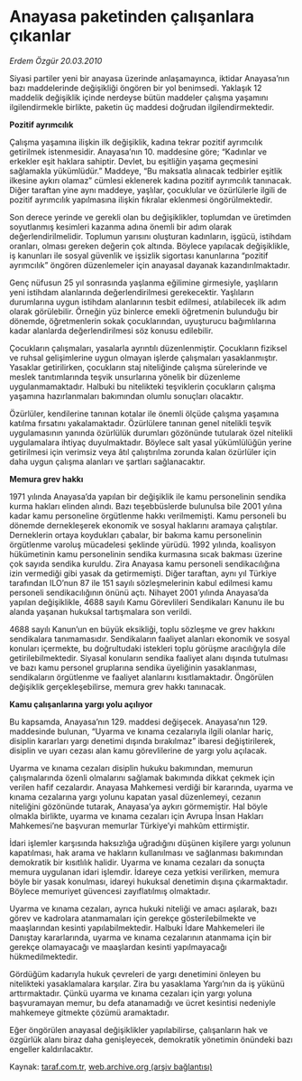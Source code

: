 # Anayasa paketinden çalışanlara çıkanlar

*Erdem Özgür 20.03.2010*

<div class="yazi"><p>Siyasi partiler yeni bir anayasa üzerinde anlaşamayınca, iktidar Anayasa’nın bazı maddelerinde değişikliği öngören bir yol benimsedi. Yaklaşık 12 maddelik değişiklik içinde nerdeyse bütün maddeler çalışma yaşamını ilgilendirmekle birlikte, paketin üç maddesi doğrudan ilgilendirmektedir.</p>
<p><strong>Pozitif ayrımcılık</strong></p>
<p>Çalışma yaşamına ilişkin ilk değişiklik, kadına tekrar pozitif ayrımcılık getirilmek istenmesidir. Anayasa’nın 10. maddesine göre; “Kadınlar ve erkekler eşit haklara sahiptir. Devlet, bu eşitliğin yaşama geçmesini sağlamakla yükümlüdür.” Maddeye, “Bu maksatla alınacak tedbirler eşitlik ilkesine aykırı olamaz” cümlesi eklenerek kadına pozitif ayrımcılık tanınacak. Diğer taraftan yine aynı maddeye, yaşlılar, çocuklular ve özürlülerle ilgili de pozitif ayrımcılık yapılmasına ilişkin fıkralar eklenmesi öngörülmektedir.</p>
<p>Son derece yerinde ve gerekli olan bu değişiklikler, toplumdan ve üretimden soyutlanmış kesimleri kazanma adına önemli bir adım olarak değerlendirilmelidir. Toplumun yarısını oluşturan kadınların, işgücü, istihdam oranları, olması gereken değerin çok altında. Böylece yapılacak değişiklikle, iş kanunları ile sosyal güvenlik ve işsizlik sigortası kanunlarına “pozitif ayrımcılık” öngören düzenlemeler için anayasal dayanak kazandırılmaktadır.</p>
<p>Genç nüfusun 25 yıl sonrasında yaşlanma eğilimine girmesiyle, yaşlıların yeni istihdam alanlarında değerlendirilmesi gerekecektir. Yaşlıların durumlarına uygun istihdam alanlarının tesbit edilmesi, atılabilecek ilk adım olarak görülebilir. Örneğin yüz binlerce emekli öğretmenin bulunduğu bir dönemde, öğretmenlerin sokak çocuklarından, uyuşturucu bağımlılarına kadar alanlarda değerlendirilmesi söz konusu edilebilir.</p>
<p>Çocukların çalışmaları, yasalarla ayrıntılı düzenlenmiştir. Çocukların fiziksel ve ruhsal gelişimlerine uygun olmayan işlerde çalışmaları yasaklanmıştır. Yasaklar getirilirken, çocukların staj niteliğinde çalışma sürelerinde ve meslek tanıtımlarında teşvik unsurlarına yönelik bir düzenleme uygulanmamaktadır. Halbuki bu nitelikteki teşviklerin çocukların çalışma yaşamına hazırlanmaları bakımından olumlu sonuçları olacaktır.</p>
<p>Özürlüler, kendilerine tanınan kotalar ile önemli ölçüde çalışma yaşamına katılma fırsatını yakalamaktadır. Özürlülere tanınan genel nitelikli teşvik uygulamasının yanında özürlülük durumları gözönünde tutularak özel nitelikli uygulamalara ihtiyaç duyulmaktadır. Böylece salt yasal yükümlülüğün yerine getirilmesi için verimsiz veya âtıl çalıştırılma zorunda kalan özürlüler için daha uygun çalışma alanları ve şartları sağlanacaktır.</p>
<p><strong>Memura grev hakkı</strong></p>
<p>1971 yılında Anayasa’da yapılan bir değişiklik ile kamu personelinin sendika kurma hakları elinden alındı. Bazı teşebbüslerde bulunulsa bile 2001 yılına kadar kamu personeline örgütlenme hakkı verilmemişti. Kamu personeli bu dönemde dernekleşerek ekonomik ve sosyal haklarını aramaya çalıştılar. Derneklerin ortaya koydukları çabalar, bir bakıma kamu personelinin örgütlenme varoluş mücadelesi şeklinde yürüdü. 1992 yılında, koalisyon hükümetinin kamu personelinin sendika kurmasına sıcak bakması üzerine çok sayıda sendika kuruldu. Zira Anayasa kamu personeli sendikacılığına izin vermediği gibi yasak da getirmemişti. Diğer taraftan, aynı yıl Türkiye tarafından ILO’nun 87 ile 151 sayılı sözleşmelerinin kabul edilmesi kamu personeli sendikacılığının önünü açtı. Nihayet 2001 yılında Anayasa’da yapılan değişiklikle, 4688 sayılı Kamu Görevlileri Sendikaları Kanunu ile bu alanda yaşanan hukuksal tartışmalara son verildi.</p>
<p>4688 sayılı Kanun’un en büyük eksikliği, toplu sözleşme ve grev hakkını sendikalara tanımamasıdır. Sendikaların faaliyet alanları ekonomik ve sosyal konuları içermekte, bu doğrultudaki istekleri toplu görüşme aracılığıyla dile getirilebilmektedir. Siyasal konuların sendika faaliyet alanı dışında tutulması ve bazı kamu personel gruplarına sendika üyeliğinin yasaklanması, sendikaların örgütlenme ve faaliyet alanlarını kısıtlamaktadır. Öngörülen değişiklik gerçekleşebilirse, memura grev hakkı tanınacak.</p>
<p><strong>Kamu çalışanlarına yargı yolu açılıyor</strong></p>
<p>Bu kapsamda, Anayasa’nın 129. maddesi değişecek. Anayasa’nın 129. maddesinde bulunan, “Uyarma ve kınama cezalarıyla ilgili olanlar hariç, disiplin kararları yargı denetimi dışında bırakılmaz” ibaresi değiştirilerek, disiplin ve uyarı cezası alan kamu görevlilerine de yargı yolu açılacak.</p>
<p>Uyarma ve kınama cezaları disiplin hukuku bakımından, memurun çalışmalarında özenli olmalarını sağlamak bakımında dikkat çekmek için verilen hafif cezalardır. Anayasa Mahkemesi verdiği bir kararında, uyarma ve kınama cezalarına yargı yolunu kapatan yasal düzenlemeyi, cezanın niteliğini gözönünde tutarak, Anayasa’ya aykırı görmemiştir. Hal böyle olmakla birlikte, uyarma ve kınama cezaları için Avrupa İnsan Hakları Mahkemesi’ne başvuran memurlar Türkiye’yi mahkûm ettirmiştir.</p>
<p>İdari işlemler karşısında haksızlığa uğradığını düşünen kişilere yargı yolunun kapatılması, hak arama ve hakların kullanılması ve sağlanması bakımından demokratik bir kısıtlılık halidir. Uyarma ve kınama cezaları da sonuçta memura uygulanan idari işlemdir. İdareye ceza yetkisi verilirken, memura böyle bir yasak konulması, idareyi hukuksal denetimin dışına çıkarmaktadır. Böylece memuriyet güvencesi zayıflatılmış olmaktadır.</p>
<p>Uyarma ve kınama cezaları, ayrıca hukuki niteliği ve amacı aşılarak, bazı görev ve kadrolara atanmamaları için gerekçe gösterilebilmekte ve maaşlarından kesinti yapılabilmektedir. Halbuki İdare Mahkemeleri ile Danıştay kararlarında, uyarma ve kınama cezalarının atanmama için bir gerekçe olamayacağı ve maaşlardan kesinti yapılmayacağı hükmedilmektedir.</p>
<p>Gördüğüm kadarıyla hukuk çevreleri de yargı denetimini önleyen bu nitelikteki yasaklamalara karşılar. Zira bu yasaklama Yargı’nın da iş yükünü arttırmaktadır. Çünkü uyarma ve kınama cezaları için yargı yoluna başvuramayan memur, bu defa atanamadığı ve ücret kesintisi nedeniyle mahkemeye gitmekte çözümü aramaktadır.</p>
<p>Eğer öngörülen anayasal değişiklikler yapılabilirse, çalışanların hak ve özgürlük alanı biraz daha genişleyecek, demokratik yönetimin önündeki bazı engeller kaldırılacaktır.</p>
</div>

Kaynak: [taraf.com.tr](http://www.taraf.com.tr:80/makale/10538.htm), [web.archive.org (arşiv bağlantısı)](http://web.archive.org/web/20100324053711/http://www.taraf.com.tr:80/makale/10538.htm)
